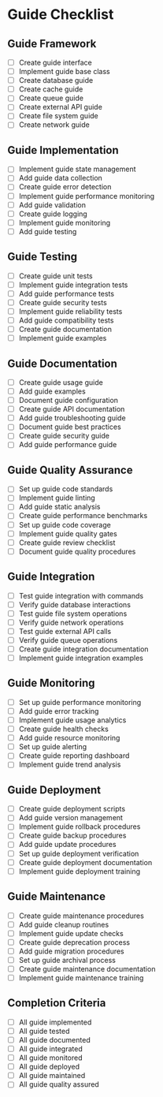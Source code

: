 # Guide Checklist

## Guide Framework
- [ ] Create guide interface
- [ ] Implement guide base class
- [ ] Create database guide
- [ ] Create cache guide
- [ ] Create queue guide
- [ ] Create external API guide
- [ ] Create file system guide
- [ ] Create network guide

## Guide Implementation
- [ ] Implement guide state management
- [ ] Add guide data collection
- [ ] Create guide error detection
- [ ] Implement guide performance monitoring
- [ ] Add guide validation
- [ ] Create guide logging
- [ ] Implement guide monitoring
- [ ] Add guide testing

## Guide Testing
- [ ] Create guide unit tests
- [ ] Implement guide integration tests
- [ ] Add guide performance tests
- [ ] Create guide security tests
- [ ] Implement guide reliability tests
- [ ] Add guide compatibility tests
- [ ] Create guide documentation
- [ ] Implement guide examples

## Guide Documentation
- [ ] Create guide usage guide
- [ ] Add guide examples
- [ ] Document guide configuration
- [ ] Create guide API documentation
- [ ] Add guide troubleshooting guide
- [ ] Document guide best practices
- [ ] Create guide security guide
- [ ] Add guide performance guide

## Guide Quality Assurance
- [ ] Set up guide code standards
- [ ] Implement guide linting
- [ ] Add guide static analysis
- [ ] Create guide performance benchmarks
- [ ] Set up guide code coverage
- [ ] Implement guide quality gates
- [ ] Create guide review checklist
- [ ] Document guide quality procedures

## Guide Integration
- [ ] Test guide integration with commands
- [ ] Verify guide database interactions
- [ ] Test guide file system operations
- [ ] Verify guide network operations
- [ ] Test guide external API calls
- [ ] Verify guide queue operations
- [ ] Create guide integration documentation
- [ ] Implement guide integration examples

## Guide Monitoring
- [ ] Set up guide performance monitoring
- [ ] Add guide error tracking
- [ ] Implement guide usage analytics
- [ ] Create guide health checks
- [ ] Add guide resource monitoring
- [ ] Set up guide alerting
- [ ] Create guide reporting dashboard
- [ ] Implement guide trend analysis

## Guide Deployment
- [ ] Create guide deployment scripts
- [ ] Add guide version management
- [ ] Implement guide rollback procedures
- [ ] Create guide backup procedures
- [ ] Add guide update procedures
- [ ] Set up guide deployment verification
- [ ] Create guide deployment documentation
- [ ] Implement guide deployment training

## Guide Maintenance
- [ ] Create guide maintenance procedures
- [ ] Add guide cleanup routines
- [ ] Implement guide update checks
- [ ] Create guide deprecation process
- [ ] Add guide migration procedures
- [ ] Set up guide archival process
- [ ] Create guide maintenance documentation
- [ ] Implement guide maintenance training

## Completion Criteria
- [ ] All guide implemented
- [ ] All guide tested
- [ ] All guide documented
- [ ] All guide integrated
- [ ] All guide monitored
- [ ] All guide deployed
- [ ] All guide maintained
- [ ] All guide quality assured 